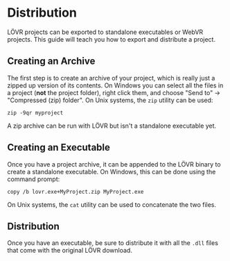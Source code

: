 <!--
category: guide
-->

Distribution
===

LÖVR projects can be exported to standalone executables or WebVR projects.  This guide will teach you
how to export and distribute a project.

Creating an Archive
---

The first step is to create an archive of your project, which is really just a zipped up version of
its contents.  On Windows you can select all the files in a project (**not** the project folder),
right click them, and choose "Send to" -> "Compressed (zip) folder".  On Unix systems, the `zip`
utility can be used:

```
zip -9qr myproject
```

A zip archive can be run with LÖVR but isn't a standalone executable yet.

Creating an Executable
---

Once you have a project archive, it can be appended to the LÖVR binary to create a standalone
executable.  On Windows, this can be done using the command prompt:

```
copy /b lovr.exe+MyProject.zip MyProject.exe
```

On Unix systems, the `cat` utility can be used to concatenate the two files.

Distribution
---

Once you have an executable, be sure to distribute it with all the `.dll` files that come with the
original LÖVR download.
